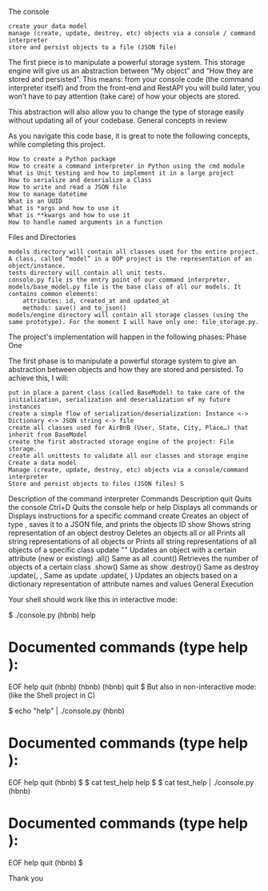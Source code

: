 The console


    create your data model
    manage (create, update, destroy, etc) objects via a console / command interpreter
    store and persist objects to a file (JSON file)

The first piece is to manipulate a powerful storage system. This storage engine will give us an abstraction between “My object” and “How they are stored and persisted”. This means: from your console code (the command interpreter itself) and from the front-end and RestAPI you will build later, you won’t have to pay attention (take care) of how your objects are stored.

This abstraction will also allow you to change the type of storage easily without updating all of your codebase.
General concepts in review

As you navigate this code base, it is great to note the following concepts, while completing this project.

    How to create a Python package
    How to create a command interpreter in Python using the cmd module
    What is Unit testing and how to implement it in a large project
    How to serialize and deserialize a Class
    How to write and read a JSON file
    How to manage datetime
    What is an UUID
    What is *args and how to use it
    What is **kwargs and how to use it
    How to handle named arguments in a function

Files and Directories

    models directory will contain all classes used for the entire project. A class, called “model” in a OOP project is the representation of an object/instance.
    tests directory will contain all unit tests.
    console.py file is the entry point of our command interpreter.
    models/base_model.py file is the base class of all our models. It contains common elements:
        attributes: id, created_at and updated_at
        methods: save() and to_json()
    models/engine directory will contain all storage classes (using the same prototype). For the moment I will have only one: file_storage.py.

The project's implementation will happen in the following phases:
Phase One

The first phase is to manipulate a powerful storage system to give an abstraction between objects and how they are stored and persisted. To achieve this, I will:

    put in place a parent class (called BaseModel) to take care of the initialization, serialization and deserialization of my future instances
    create a simple flow of serialization/deserialization: Instance <-> Dictionary <-> JSON string <-> file
    create all classes used for AirBnB (User, State, City, Place…) that inherit from BaseModel
    create the first abstracted storage engine of the project: File storage.
    create all unittests to validate all our classes and storage engine
    Create a data model
    Manage (create, update, destroy, etc) objects via a console/command interpreter
    Store and persist objects to files (JSON files) S

Description of the command interpreter
Commands 	Description
quit 	Quits the console
Ctrl+D 	Quits the console
help or help <command> 	Displays all commands or Displays instructions for a specific command
create <class> 	Creates an object of type , saves it to a JSON file, and prints the objects ID
show <class> <ID> 	Shows string representation of an object
destroy <class> <ID> 	Deletes an objects
all or all <class> 	Prints all string representations of all objects or Prints all string representations of all objects of a specific class
update <class> <id> <attribute name> "<attribute value>" 	Updates an object with a certain attribute (new or existing)
<class>.all() 	Same as all <class>
<class>.count() 	Retrieves the number of objects of a certain class
<class>.show(<ID>) 	Same as show <class> <ID>
<class>.destroy(<ID>) 	Same as destroy <class> <ID>
<class>.update(<ID>, <attribute name>, <attribute value> 	Same as update <class> <ID> <attribute name> <attribute value>
<class>.update(<ID>, <dictionary representation>) 	Updates an objects based on a dictionary representation of attribute names and values
General Execution

Your shell should work like this in interactive mode:

$ ./console.py
(hbnb) help

Documented commands (type help <topic>):
========================================
EOF  help  quit
(hbnb) 
(hbnb) 
(hbnb) quit
$
But also in non-interactive mode: (like the Shell project in C)

$ echo "help" | ./console.py
(hbnb)

Documented commands (type help <topic>):
========================================
EOF  help  quit
(hbnb) 
$
$ cat test_help
help
$
$ cat test_help | ./console.py
(hbnb)

Documented commands (type help <topic>):
========================================
EOF  help  quit
(hbnb)
$

Thank you
